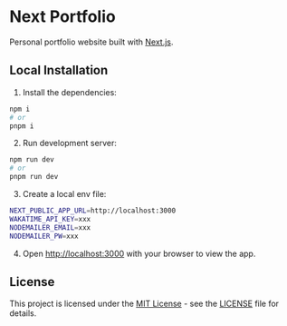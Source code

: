 # Next Portfolio
Personal portfolio website built with [Next.js](https://nextjs.org/).

## Local Installation

1. Install the dependencies:

```bash
npm i
# or
pnpm i
```
2. Run development server:
```bash
npm run dev
# or
pnpm run dev
```
3. Create a local env file:

```bash
NEXT_PUBLIC_APP_URL=http://localhost:3000
WAKATIME_API_KEY=xxx
NODEMAILER_EMAIL=xxx
NODEMAILER_PW=xxx
```

4. Open [http://localhost:3000](http://localhost:3000) with your browser to view the app.

## License

This project is licensed under the [MIT License](https://opensource.org/licenses/MIT) - see the [LICENSE](LICENSE) file for details.


